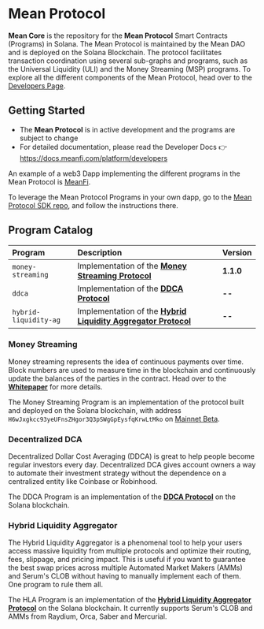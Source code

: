 # Mean Protocol

**Mean Core** is the repository for the **Mean Protocol** Smart Contracts (Programs) in Solana.
The Mean Protocol is maintained by the Mean DAO and is deployed on the Solana Blockchain. The protocol facilitates transaction coordination using several sub-graphs and programs, such as the Universal Liquidity (ULI) and the Money Streaming (MSP) programs. To explore all the different components of the Mean Protocol, head over to the [Developers Page](https://docs.meanfi.com/platform/developers).

## Getting Started

* The **Mean Protocol** is in active development and the programs are subject to change
* For detailed documentation, please read the Developer Docs 👉 https://docs.meanfi.com/platform/developers

An example of a web3 Dapp implementing the different programs in the Mean Protocol is [MeanFi](https://meanfi.com).

To leverage the Mean Protocol Programs in your own dapp, go to the [Mean Protocol SDK repo](https://github.com/mean-dao/mean-sdk), and follow the instructions there.

## Program Catalog

| Program | Description | Version
| :-- | :-- | :--|
| `money-streaming` | Implementation of the **[Money Streaming Protocol](https://docs.meanfi.com/platform/specifications/money-streaming-protocol)** | **1.1.0** |
| `ddca` | Implementation of the **[DDCA Protocol]()** | **--** |
| `hybrid-liquidity-ag` | Implementation of the **[Hybrid Liquidity Aggregator Protocol]()** | **--**


### Money Streaming

Money streaming represents the idea of continuous payments over time. Block numbers are used to measure time in the blockchain and continuously update the balances of the parties in the contract. Head over to the **[Whitepaper](https://docs.meanfi.com/platform/specifications/money-streaming-protocol)** for more details.

The Money Streaming Program is an implementation of the protocol built and deployed on the Solana blockchain, with address `H6wJxgkcc93yeUFnsZHgor3Q3pSWgGpEysfqKrwLtMko` on [Mainnet Beta](https://explorer.solana.com/address/H6wJxgkcc93yeUFnsZHgor3Q3pSWgGpEysfqKrwLtMko).

### Decentralized DCA

Decentralized Dollar Cost Averaging (DDCA) is great to help people become regular investors every day. Decentralized DCA gives account owners a way to automate their investment strategy without the dependence on a centralized entity like Coinbase or Robinhood.

The DDCA Program is an implementation of the **[DDCA Protocol]()** on the Solana blockchain.


### Hybrid Liquidity Aggregator

The Hybrid Liquidity Aggregator is a phenomenal tool to help your users access massive liquidity from multiple protocols and optimize their routing, fees, slippage, and pricing impact. This is useful if you want to guarantee the best swap prices across multiple Automated Market Makers (AMMs) and Serum's CLOB without having to manually implement each of them. One program to rule them all.

The HLA Program is an implementation of the **[Hybrid Liquidity Aggregator Protocol]()** on the Solana blockchain. It currently supports Serum's CLOB and AMMs from Raydium, Orca, Saber and Mercurial.
